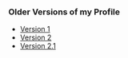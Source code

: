 ### Older Versions of my Profile

<ul>
    <li><a href="https://github.com/Akhil-Mahesh/Akhil-Mahesh/blob/alone-patch/Codes/Older%20Versions/Version1.md">Version 1</a></li>
    <li><a href="https://github.com/Akhil-Mahesh/Akhil-Mahesh/blob/alone-patch/Codes/Older%20Versions/Version2.md">Version 2</a></li>
    <li><a href="https://github.com/Akhil-Mahesh/Akhil-Mahesh/blob/alone-patch/Codes/Older%20Versions/Version3.md">Version 2.1</a></li>
</ul>
